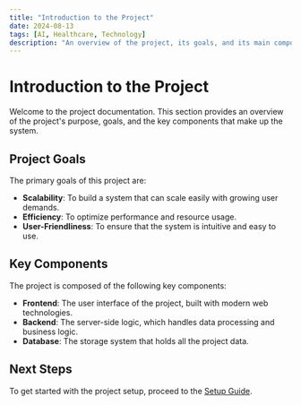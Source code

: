 ```yaml
---
title: "Introduction to the Project"
date: 2024-08-13
tags: [AI, Healthcare, Technology]
description: "An overview of the project, its goals, and its main components."
---
```


# Introduction to the Project

Welcome to the project documentation. This section provides an overview of the project's purpose, goals, and the key components that make up the system.

## Project Goals

The primary goals of this project are:
- **Scalability**: To build a system that can scale easily with growing user demands.
- **Efficiency**: To optimize performance and resource usage.
- **User-Friendliness**: To ensure that the system is intuitive and easy to use.

## Key Components

The project is composed of the following key components:
- **Frontend**: The user interface of the project, built with modern web technologies.
- **Backend**: The server-side logic, which handles data processing and business logic.
- **Database**: The storage system that holds all the project data.
  
## Next Steps

To get started with the project setup, proceed to the [Setup Guide](doc2.html).
